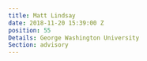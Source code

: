 ```yaml
---
title: Matt Lindsay
date: 2018-11-20 15:39:00 Z
position: 55
Details: George Washington University
Section: advisory
---
```


